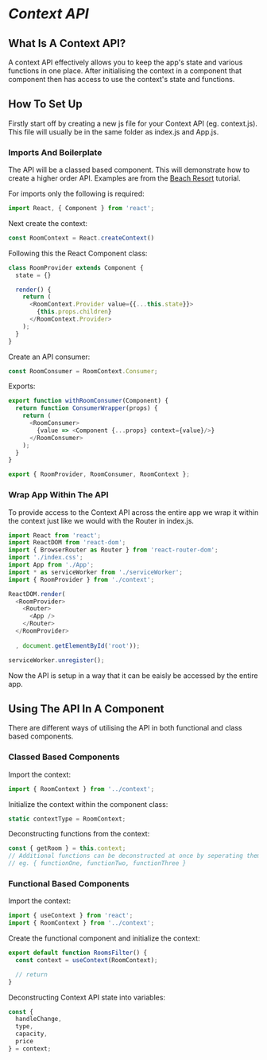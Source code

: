 # ***Context API***

## **What Is A Context API?**
A context API effectively allows you to keep the app's state and various functions in one place. After initialising the context in a component that component then has access to use the context's state and functions.

## **How To Set Up**
Firstly start off by creating a new js file for your Context API (eg. context.js). This file will usually be in the same folder as index.js and App.js.

### **Imports And Boilerplate**
The API will be a classed based component. This will demonstrate how to create a higher order API.
Examples are from the [Beach Resort](https://youtu.be/ScDWrogElmo) tutorial.

For imports only the following is required:
```js
import React, { Component } from 'react';
```

Next create the context:
```js
const RoomContext = React.createContext()
```

Following this the React Component class:
```js
class RoomProvider extends Component {
  state = {}

  render() {
    return (
      <RoomContext.Provider value={{...this.state}}>
        {this.props.children}
      </RoomContext.Provider>
    );
  }
}
```

Create an API consumer:
```js
const RoomConsumer = RoomContext.Consumer;
```

Exports:
```js
export function withRoomConsumer(Component) {
  return function ConsumerWrapper(props) {
    return (
      <RoomConsumer>
        {value => <Component {...props} context={value}/>}
      </RoomConsumer>
    );
  }
}

export { RoomProvider, RoomConsumer, RoomContext };
```

### **Wrap App Within The API**
To provide access to the Context API across the entire app we wrap it within the context just like we would with the Router in index.js.
```js
import React from 'react';
import ReactDOM from 'react-dom';
import { BrowserRouter as Router } from 'react-router-dom';
import './index.css';
import App from './App';
import * as serviceWorker from './serviceWorker';
import { RoomProvider } from './context';

ReactDOM.render(
  <RoomProvider>
    <Router>
      <App />
    </Router>
  </RoomProvider>
  
  , document.getElementById('root'));

serviceWorker.unregister();
```

Now the API is setup in a way that it can be eaisly be accessed by the entire app.

## **Using The API In A Component**

There are different ways of utilising the API in both functional and class based components.

### **Classed Based Components**
Import the context:
```js
import { RoomContext } from '../context';
```

Initialize the context within the component class:
```js
static contextType = RoomContext;
```

Deconstructing functions from the context:
```js
const { getRoom } = this.context;
// Additional functions can be deconstructed at once by seperating them with a comma.
// eg. { functionOne, functionTwo, functionThree }
```

### **Functional Based Components**
Import the context:
```js
import { useContext } from 'react';
import { RoomContext } from '../context';
```

Create the functional component and initialize the context:
```js
export default function RoomsFilter() {
  const context = useContext(RoomContext);

  // return
}
```

Deconstructing Context API state into variables:
```js
const {
  handleChange,
  type,
  capacity,
  price
} = context;
```